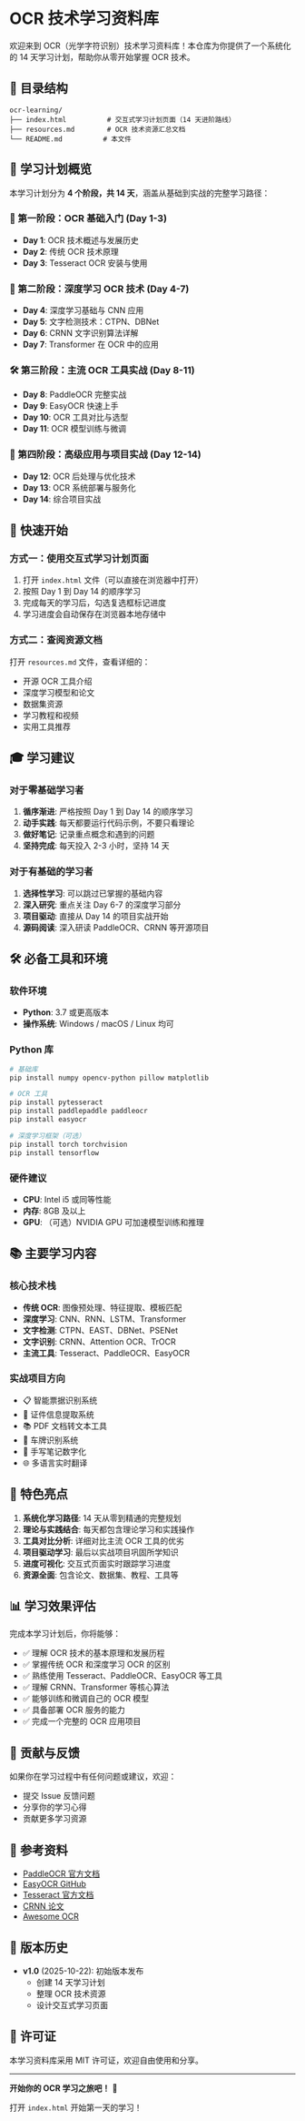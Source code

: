 # OCR 技术学习资料库

欢迎来到 OCR（光学字符识别）技术学习资料库！本仓库为你提供了一个系统化的 14 天学习计划，帮助你从零开始掌握 OCR 技术。

## 📁 目录结构

```
ocr-learning/
├── index.html          # 交互式学习计划页面（14 天进阶路线）
├── resources.md        # OCR 技术资源汇总文档
└── README.md          # 本文件
```

## 🎯 学习计划概览

本学习计划分为 **4 个阶段，共 14 天**，涵盖从基础到实战的完整学习路径：

### 📖 第一阶段：OCR 基础入门 (Day 1-3)
- **Day 1**: OCR 技术概述与发展历史
- **Day 2**: 传统 OCR 技术原理
- **Day 3**: Tesseract OCR 安装与使用

### 🧠 第二阶段：深度学习 OCR 技术 (Day 4-7)
- **Day 4**: 深度学习基础与 CNN 应用
- **Day 5**: 文字检测技术：CTPN、DBNet
- **Day 6**: CRNN 文字识别算法详解
- **Day 7**: Transformer 在 OCR 中的应用

### 🛠️ 第三阶段：主流 OCR 工具实战 (Day 8-11)
- **Day 8**: PaddleOCR 完整实战
- **Day 9**: EasyOCR 快速上手
- **Day 10**: OCR 工具对比与选型
- **Day 11**: OCR 模型训练与微调

### 🚀 第四阶段：高级应用与项目实战 (Day 12-14)
- **Day 12**: OCR 后处理与优化技术
- **Day 13**: OCR 系统部署与服务化
- **Day 14**: 综合项目实战

## 🚀 快速开始

### 方式一：使用交互式学习计划页面

1. 打开 `index.html` 文件（可以直接在浏览器中打开）
2. 按照 Day 1 到 Day 14 的顺序学习
3. 完成每天的学习后，勾选复选框标记进度
4. 学习进度会自动保存在浏览器本地存储中

### 方式二：查阅资源文档

打开 `resources.md` 文件，查看详细的：
- 开源 OCR 工具介绍
- 深度学习模型和论文
- 数据集资源
- 学习教程和视频
- 实用工具推荐

## 🎓 学习建议

### 对于零基础学习者
1. **循序渐进**: 严格按照 Day 1 到 Day 14 的顺序学习
2. **动手实践**: 每天都要运行代码示例，不要只看理论
3. **做好笔记**: 记录重点概念和遇到的问题
4. **坚持完成**: 每天投入 2-3 小时，坚持 14 天

### 对于有基础的学习者
1. **选择性学习**: 可以跳过已掌握的基础内容
2. **深入研究**: 重点关注 Day 6-7 的深度学习部分
3. **项目驱动**: 直接从 Day 14 的项目实战开始
4. **源码阅读**: 深入研读 PaddleOCR、CRNN 等开源项目

## 🛠️ 必备工具和环境

### 软件环境
- **Python**: 3.7 或更高版本
- **操作系统**: Windows / macOS / Linux 均可

### Python 库
```bash
# 基础库
pip install numpy opencv-python pillow matplotlib

# OCR 工具
pip install pytesseract
pip install paddlepaddle paddleocr
pip install easyocr

# 深度学习框架（可选）
pip install torch torchvision
pip install tensorflow
```

### 硬件建议
- **CPU**: Intel i5 或同等性能
- **内存**: 8GB 及以上
- **GPU**: （可选）NVIDIA GPU 可加速模型训练和推理

## 📚 主要学习内容

### 核心技术栈
- **传统 OCR**: 图像预处理、特征提取、模板匹配
- **深度学习**: CNN、RNN、LSTM、Transformer
- **文字检测**: CTPN、EAST、DBNet、PSENet
- **文字识别**: CRNN、Attention OCR、TrOCR
- **主流工具**: Tesseract、PaddleOCR、EasyOCR

### 实战项目方向
- 📋 智能票据识别系统
- 🪪 证件信息提取系统
- 📚 PDF 文档转文本工具
- 🚗 车牌识别系统
- 📝 手写笔记数字化
- 🌐 多语言实时翻译

## 🌟 特色亮点

1. **系统化学习路径**: 14 天从零到精通的完整规划
2. **理论与实践结合**: 每天都包含理论学习和实践操作
3. **工具对比分析**: 详细对比主流 OCR 工具的优劣
4. **项目驱动学习**: 最后以实战项目巩固所学知识
5. **进度可视化**: 交互式页面实时跟踪学习进度
6. **资源全面**: 包含论文、数据集、教程、工具等

## 📊 学习效果评估

完成本学习计划后，你将能够：

- ✅ 理解 OCR 技术的基本原理和发展历程
- ✅ 掌握传统 OCR 和深度学习 OCR 的区别
- ✅ 熟练使用 Tesseract、PaddleOCR、EasyOCR 等工具
- ✅ 理解 CRNN、Transformer 等核心算法
- ✅ 能够训练和微调自己的 OCR 模型
- ✅ 具备部署 OCR 服务的能力
- ✅ 完成一个完整的 OCR 应用项目

## 🤝 贡献与反馈

如果你在学习过程中有任何问题或建议，欢迎：
- 提交 Issue 反馈问题
- 分享你的学习心得
- 贡献更多学习资源

## 📖 参考资料

- [PaddleOCR 官方文档](https://github.com/PaddlePaddle/PaddleOCR)
- [EasyOCR GitHub](https://github.com/JaidedAI/EasyOCR)
- [Tesseract 官方文档](https://github.com/tesseract-ocr/tesseract)
- [CRNN 论文](https://arxiv.org/abs/1507.05717)
- [Awesome OCR](https://github.com/kba/awesome-ocr)

## 📅 版本历史

- **v1.0** (2025-10-22): 初始版本发布
  - 创建 14 天学习计划
  - 整理 OCR 技术资源
  - 设计交互式学习页面

## 📜 许可证

本学习资料库采用 MIT 许可证，欢迎自由使用和分享。

---

**开始你的 OCR 学习之旅吧！** 🚀

打开 `index.html` 开始第一天的学习！